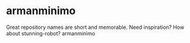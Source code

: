 # armanminimo
Great repository names are short and memorable. Need inspiration? How about stunning-robot? armanminimo
